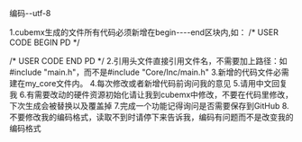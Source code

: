 编码--utf-8

1.cubemx生成的文件所有代码必须新增在begin----end区块内,如：
/* USER CODE BEGIN PD */

/* USER CODE END PD */
2.引用头文件直接引用文件名，不需要加上路径：如#include "main.h"，而不是#include "Core/Inc/main.h"
3.新增的代码文件必需建在my_core文件内。
4.每次修改或者新增代码前询问我的意见
5.请用中文回复我
6.有需要改动的硬件资源初始化请让我到cubemx中修改，不要在代码里修改，下次生成会被替换以及覆盖掉
7.完成一个功能记得询问是否需要保存到GitHub
8.不要修改我的编码格式，读取不到时请停下来告诉我，编码有问题而不是改变我的编码格式